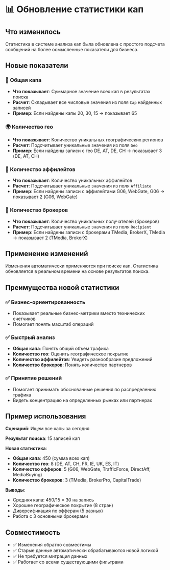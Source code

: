 # 📊 Обновление статистики кап

## Что изменилось

Статистика в системе анализа кап была обновлена с простого подсчета сообщений на более осмысленные показатели для бизнеса.

## Новые показатели

### 🔢 Общая капа
- **Что показывает**: Суммарное значение всех кап в результатах поиска
- **Расчет**: Складывает все числовые значения из поля `Cap` найденных записей
- **Пример**: Если найдены капы 20, 30, 15 → показывает 65

### 🌍 Количество гео
- **Что показывает**: Количество уникальных географических регионов
- **Расчет**: Подсчитывает уникальные значения из поля `Geo`
- **Пример**: Если найдены записи с гео DE, AT, DE, CH → показывает 3 (DE, AT, CH)

### 🏢 Количество аффилейтов
- **Что показывает**: Количество уникальных аффилейтов
- **Расчет**: Подсчитывает уникальные значения из поля `Affiliate`
- **Пример**: Если найдены записи с аффилейтами G06, WebGate, G06 → показывает 2 (G06, WebGate)

### 🤝 Количество брокеров
- **Что показывает**: Количество уникальных получателей (брокеров)
- **Расчет**: Подсчитывает уникальные значения из поля `Recipient`
- **Пример**: Если найдены записи с брокерами TMedia, BrokerX, TMedia → показывает 2 (TMedia, BrokerX)

## Применение изменений

Изменения автоматически применяются при поиске кап. Статистика обновляется в реальном времени на основе результатов поиска.

## Преимущества новой статистики

### ✅ Бизнес-ориентированность
- Показывает реальные бизнес-метрики вместо технических счетчиков
- Помогает понять масштаб операций

### ✅ Быстрый анализ
- **Общая капа**: Понять общий объем трафика
- **Количество гео**: Оценить географическое покрытие
- **Количество аффилейтов**: Увидеть разнообразие предложений
- **Количество брокеров**: Понять количество партнеров

### ✅ Принятие решений
- Помогает принимать обоснованные решения по распределению трафика
- Видеть концентрацию на определенных рынках или партнерах

## Пример использования

**Сценарий**: Ищем все капы за сегодня

**Результат поиска**: 15 записей кап

**Новая статистика**:
- **Общая капа**: 450 (сумма всех кап)
- **Количество гео**: 8 (DE, AT, CH, FR, IE, UK, ES, IT)
- **Количество офферов**: 5 (G06, WebGate, TrafficForce, DirectAff, MediaBuying)
- **Количество брокеров**: 3 (TMedia, BrokerPro, CapitalTrade)

**Выводы**:
- Средняя капа: 450/15 = 30 на запись
- Хорошее географическое покрытие (8 стран)
- Диверсификация по офферам (5 разных)
- Работа с 3 основными брокерами

## Совместимость

- ✅ Изменения обратно совместимы
- ✅ Старые данные автоматически обрабатываются новой логикой
- ✅ Не требуется миграция данных
- ✅ Работает со всеми существующими фильтрами 